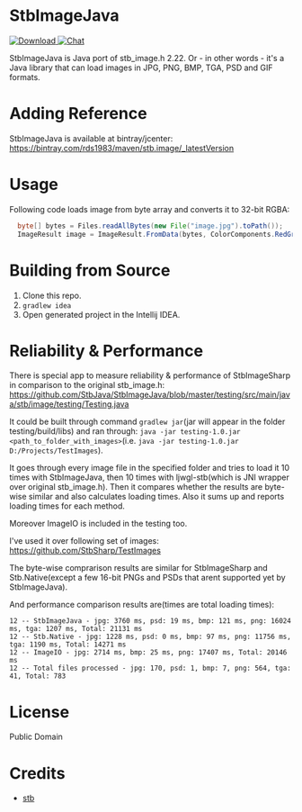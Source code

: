 # StbImageJava
[ ![Download](https://api.bintray.com/packages/rds1983/maven/stb.image/images/download.svg) ](https://bintray.com/rds1983/maven/stb.image/_latestVersion) [![Chat](https://img.shields.io/discord/628186029488340992.svg)](https://discord.gg/ZeHxhCY)

StbImageJava is Java port of stb_image.h 2.22. Or - in other words - it's a Java library that can load images in JPG, PNG, BMP, TGA, PSD and GIF formats.

# Adding Reference
StbImageJava is available at bintray/jcenter: https://bintray.com/rds1983/maven/stb.image/_latestVersion

# Usage
Following code loads image from byte array and converts it to 32-bit RGBA:
```java
  byte[] bytes = Files.readAllBytes(new File("image.jpg").toPath());
  ImageResult image = ImageResult.FromData(bytes, ColorComponents.RedGreenBlueAlpha);
```

# Building from Source
1. Clone this repo.
2. `gradlew idea`
3. Open generated project in the Intellij IDEA.

# Reliability & Performance
There is special app to measure reliability & performance of StbImageSharp in comparison to the original stb_image.h: https://github.com/StbJava/StbImageJava/blob/master/testing/src/main/java/stb/image/testing/Testing.java

It could be built through command `gradlew jar`(jar will appear in the folder testing/build/libs) and ran through: `java -jar testing-1.0.jar <path_to_folder_with_images>`(i.e. `java -jar testing-1.0.jar D:/Projects/TestImages`).

It goes through every image file in the specified folder and tries to load it 10 times with StbImageJava, then 10 times with ljwgl-stb(which is JNI wrapper over original stb_image.h). Then it compares whether the results are byte-wise similar and also calculates loading times. Also it sums up and reports loading times for each method.

Moreover ImageIO is included in the testing too.

I've used it over following set of images: https://github.com/StbSharp/TestImages

The byte-wise comprarison results are similar for StbImageSharp and Stb.Native(except a few 16-bit PNGs and PSDs that arent supported yet by StbImageJava).

And performance comparison results are(times are total loading times):
```
12 -- StbImageJava - jpg: 3760 ms, psd: 19 ms, bmp: 121 ms, png: 16024 ms, tga: 1207 ms, Total: 21131 ms
12 -- Stb.Native - jpg: 1228 ms, psd: 0 ms, bmp: 97 ms, png: 11756 ms, tga: 1190 ms, Total: 14271 ms
12 -- ImageIO - jpg: 2714 ms, bmp: 25 ms, png: 17407 ms, Total: 20146 ms
12 -- Total files processed - jpg: 170, psd: 1, bmp: 7, png: 564, tga: 41, Total: 783
```

# License
Public Domain

# Credits
* [stb](https://github.com/nothings/stb)
